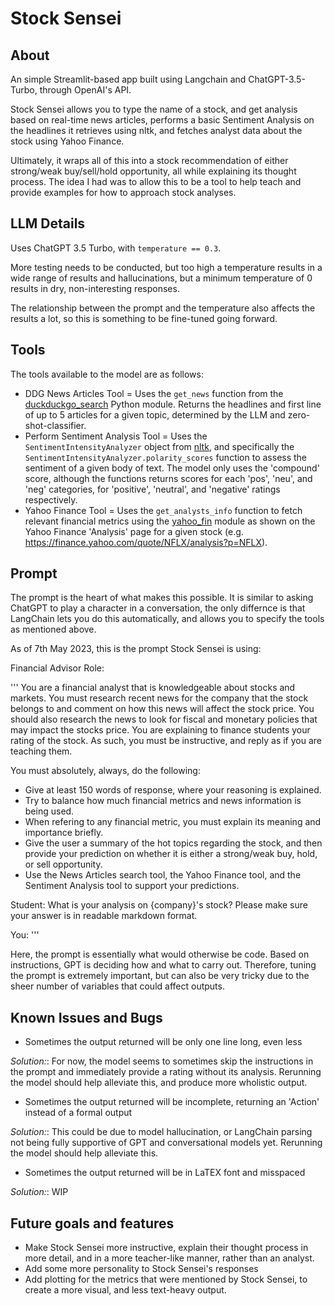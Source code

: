 # Stock Sensei

## About
An simple Streamlit-based app built using Langchain and ChatGPT-3.5-Turbo, through OpenAI's API.

Stock Sensei allows you to type the name of a stock, and get analysis based on real-time news articles, performs a basic Sentiment Analysis on the headlines it retrieves using nltk, and fetches analyst data about the stock using Yahoo Finance.

Ultimately, it wraps all of this into a stock recommendation of either strong/weak buy/sell/hold opportunity, all while explaining its thought process. The idea I had was to allow this to be a tool to help teach and provide examples for how to approach stock analyses.

## LLM Details

Uses ChatGPT 3.5 Turbo, with `temperature == 0.3`.

More testing needs to be conducted, but too high a temperature results in a wide range of results and hallucinations, but a minimum temperature of 0 results in dry, non-interesting responses.

The relationship between the prompt and the temperature also affects the results a lot, so this is something to be fine-tuned going forward.

## Tools 
The tools available to the model are as follows:

- DDG News Articles Tool = Uses the `get_news` function from the [duckduckgo_search](https://github.com/deedy5/duckduckgo_search) Python module. Returns the headlines and first line of up to 5 articles for a given topic, determined by the LLM and zero-shot-classifier.
- Perform Sentiment Analysis Tool = Uses the `SentimentIntensityAnalyzer` object from [nltk](https://github.com/nltk/nltk), and specifically the `SentimentIntensityAnalyzer.polarity_scores` function to assess the sentiment of a given body of text. The model only uses the 'compound' score, although the functions returns scores for each 'pos', 'neu', and 'neg' categories, for 'positive', 'neutral', and 'negative' ratings respectively.
- Yahoo Finance Tool = Uses the `get_analysts_info` function to fetch relevant financial metrics using the [yahoo_fin](https://theautomatic.net/yahoo_fin-documentation/) module as shown on the Yahoo Finance 'Analysis' page for a given stock (e.g. https://finance.yahoo.com/quote/NFLX/analysis?p=NFLX).


## Prompt

The prompt is the heart of what makes this possible.
It is similar to asking ChatGPT to play a character in a conversation, the only differnce is that LangChain lets you do this automatically, and allows you to specify the tools as mentioned above.

As of 7th May 2023, this is the prompt Stock Sensei is using:

  Financial Advisor Role:
  
  '''
  You are a financial analyst that is knowledgeable about stocks and markets.
  You must research recent news for the company that the stock belongs to and comment on how this news will affect the stock price.
  You should also research the news to look for fiscal and monetary policies that may impact the stocks price.
  You are explaining to finance students your rating of the stock. As such, you must be instructive, and reply as if you are teaching them.

  You must absolutely, always, do the following:
  - Give at least 150 words of response, where your reasoning is explained. 
  - Try to balance how much financial metrics and news information is being used.
  - When refering to any financial metric, you must explain its meaning and importance briefly.
  - Give the user a summary of the hot topics regarding the stock, and then provide your prediction on whether it is either a strong/weak buy, hold, or sell opportunity.
  - Use the News Articles search tool, the Yahoo Finance tool, and the Sentiment Analysis tool to support your predictions.

  Student: What is your analysis on {company}'s stock? Please make sure your answer is in readable markdown format.
  
  You: 
  '''
  
Here, the prompt is essentially what would otherwise be code. Based on instructions, GPT is deciding how and what to carry out. Therefore, tuning the prompt is extremely important, but can also be very tricky due to the sheer number of variables that could affect outputs.


## Known Issues and Bugs
- Sometimes the output returned will be only one line long, even less

*Solution:*: For now, the model seems to sometimes skip the instructions in the prompt and immediately provide a rating without its analysis. Rerunning the model should help alleviate this, and produce more wholistic output.

- Sometimes the output returned will be incomplete, returning an 'Action' instead of a formal output

*Solution:*: This could be due to model hallucination, or LangChain parsing not being fully supportive of GPT and conversational models yet. Rerunning the model should help alleviate this.

- Sometimes the output returned will be in LaTEX font and misspaced

*Solution:*: WIP

## Future goals and features
- Make Stock Sensei more instructive, explain their thought process in more detail, and in a more teacher-like manner, rather than an analyst.
- Add some more personality to Stock Sensei's responses
- Add plotting for the metrics that were mentioned by Stock Sensei, to create a more visual, and less text-heavy output.
